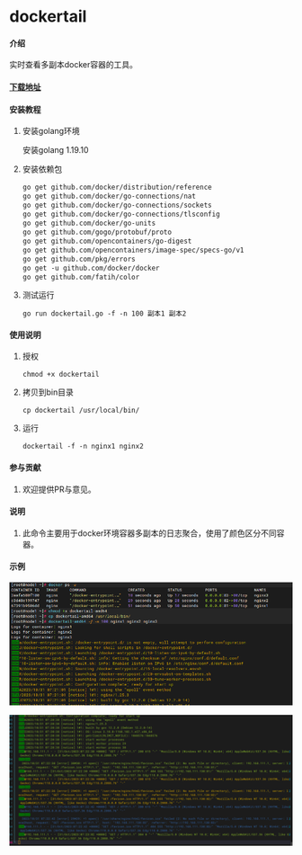 # dockertail

#### 介绍

实时查看多副本docker容器的工具。

#### [下载地址](https://github.com/llody55/dockertail/releases)

#### 安装教程

1. 安装golang环境

   安装golang 1.19.10
2. 安装依赖包

   ```
   go get github.com/docker/distribution/reference
   go get github.com/docker/go-connections/nat
   go get github.com/docker/go-connections/sockets
   go get github.com/docker/go-connections/tlsconfig
   go get github.com/docker/go-units
   go get github.com/gogo/protobuf/proto
   go get github.com/opencontainers/go-digest
   go get github.com/opencontainers/image-spec/specs-go/v1
   go get github.com/pkg/errors
   go get -u github.com/docker/docker
   go get github.com/fatih/color
   ```
3. 测试运行

   ```
   go run dockertail.go -f -n 100 副本1 副本2
   ```

#### 使用说明

1. 授权

   ```
   chmod +x dockertail
   ```
2. 拷贝到bin目录

   ```
   cp dockertail /usr/local/bin/
   ```
3. 运行

   ```
   dockertail -f -n nginx1 nginx2
   ```

#### 参与贡献

1. 欢迎提供PR与意见。

#### 说明

1. 此命令主要用于docker环境容器多副本的日志聚合，使用了颜色区分不同容器。

#### 示例

![1698737075305](image/README/1698737075305.png)

![1698737108077](image/README/1698737108077.png)
